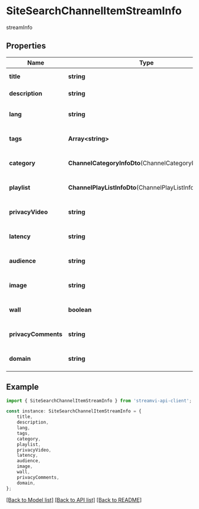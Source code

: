 # SiteSearchChannelItemStreamInfo

streamInfo

## Properties

Name | Type | Description | Notes
------------ | ------------- | ------------- | -------------
**title** | **string** | Title of the channel | [default to undefined]
**description** | **string** |  | [default to undefined]
**lang** | **string** |  | [optional] [default to undefined]
**tags** | **Array&lt;string&gt;** |  | [optional] [default to undefined]
**category** | **ChannelCategoryInfoDto**(ChannelCategoryInfoDto.md) |  | [optional] [default to undefined]
**playlist** | **ChannelPlayListInfoDto**(ChannelPlayListInfoDto.md) |  | [optional] [default to undefined]
**privacyVideo** | **string** |  | [optional] [default to undefined]
**latency** | **string** |  | [optional] [default to undefined]
**audience** | **string** |  | [optional] [default to undefined]
**image** | **string** |  | [optional] [default to undefined]
**wall** | **boolean** |  | [optional] [default to undefined]
**privacyComments** | **string** |  | [optional] [default to undefined]
**domain** | **string** |  | [optional] [default to undefined]

## Example

```typescript
import { SiteSearchChannelItemStreamInfo } from 'streamvi-api-client';

const instance: SiteSearchChannelItemStreamInfo = {
    title,
    description,
    lang,
    tags,
    category,
    playlist,
    privacyVideo,
    latency,
    audience,
    image,
    wall,
    privacyComments,
    domain,
};
```

[[Back to Model list]](../README.md#documentation-for-models) [[Back to API list]](../README.md#documentation-for-api-endpoints) [[Back to README]](../README.md)
